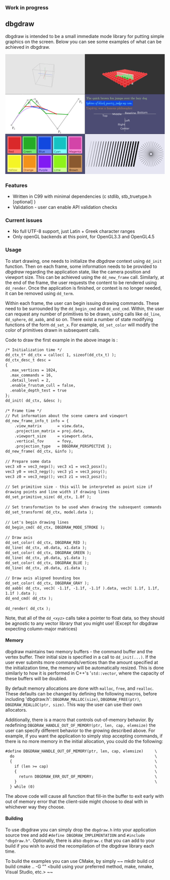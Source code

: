 ### Work in progress

## dbgdraw

dbgdraw is intended to be a small immediate mode library for putting simple graphics on the screen. Below you can see some examples of what can be achieved in dbgdraw.

![Overview](images/overview.png)

### Features

- Written in C99 with minimal dependencies (c stdlib, stb_truetype.h [optional] )
- Validation - user can enable API validation checks 

### Current issues

- No full UTF-8 support, just Latin + Greek character ranges
- Only openGL backends at this point, for OpenGL3.3 and OpenGL4.5

### Usage

To start drawing, one needs to initialize the *dbgdraw* context using `dd_init` function. Then on each frame, some information needs to be provided to *dbgdraw* regarding the application state, like the camera position and viewport size. This can be achieved using the `dd_new_frame` call. Similarly, at the end of the frame, the user requests the content to be rendered using `dd_render`. Once the application is finished, or context is no longer needed, it can be removed using `dd_term`.

Within each frame, the user can begin issuing drawing commands. These need to be surrounded by the `dd_begin_cmd` and `dd_end_cmd`. Within, the user can request any number of primitives to be drawn, using calls like `dd_line`, `dd_sphere`, `dd_aabb`, and so on. There exist a number of state modifying functions of the form `dd_set_x`. For example, `dd_set_color` will modify the color of primitives drawn in subsequent calls.

Code to draw the first example in the above image is :

~~~
/* Initialization time */
dd_ctx_t* dd_ctx = calloc( 1, sizeof(dd_ctx_t) );
dd_ctx_desc_t desc = 
{ 
  .max_vertices = 1024,
  .max_commands = 16,
  .detail_level = 2,
  .enable_frustum_cull = false,
  .enable_depth_test = true 
};
dd_init( dd_ctx, &desc );

/* Frame time */
// Put information about the scene camera and viewport
dd_new_frame_info_t info = { 
    .view_matrix       = view.data,
    .projection_matrix = proj.data,
    .viewport_size     = viewport.data,
    .vertical_fov      = fovy,
    .projection_type   = DBGDRAW_PERSPECTIVE };
dd_new_frame( dd_ctx, &info );

// Prepare some data
vec3 x0 = vec3_negx(); vec3 x1 = vec3_posx();
vec3 y0 = vec3_negy(); vec3 y1 = vec3_posy();
vec3 z0 = vec3_negz(); vec3 z1 = vec3_posz();

// Set primitive size - this will be interpreted as point size if drawing points and line width if drawing lines
dd_set_primitive_size( dd_ctx, 1.0f );

// Set transformation to be used when drawing the subsequent commands
dd_set_transform( dd_ctx, model.data );

// Let's begin drawing lines
dd_begin_cmd( dd_ctx, DBGDRAW_MODE_STROKE );

// Draw axis
dd_set_color( dd_ctx, DBGDRAW_RED );
dd_line( dd_ctx, x0.data, x1.data );
dd_set_color( dd_ctx, DBGDRAW_GREEN );
dd_line( dd_ctx, y0.data, y1.data );
dd_set_color( dd_ctx, DBGDRAW_BLUE );
dd_line( dd_ctx, z0.data, z1.data );

// Draw axis aligned bounding box
dd_set_color( dd_ctx, DBGDRAW_GRAY );
dd_aabb( dd_ctx, vec3( -1.1f, -1.1f, -1.1f ).data, vec3( 1.1f, 1.1f, 1.1f ).data );
dd_end_cmd( dd_ctx );
    
dd_render( dd_ctx );
~~~

Note, that all of the `dd_<xyz>` calls take a pointer to float data, so they should be agnostic to any vector library that you might use! (Except for dbgdraw expecting column-major matrices)

#### Memory
dbgdraw maintains two memory buffers - the command buffer and the vertex buffer. Their initial size is specified in a call to `dd_init(...)`. If the user ever submits more commands/vertices than the amount specified at the initialization time, the memory will be automatically resized. This is done similarly to how it is performed in C++'s '`std::vector`, where the capacity of these buffers will be doubled. 

By default memory allocations are done with `malloc`, `free`, and `realloc`. These defaults can be changed by defining the following macros, before including 'dbgdraw.h': `DBGDRAW_MALLOC(size)`, `DBGDRAW_FREE(ptr)`, `DBGDRAW_REALLOC(ptr, size)`. This way the user can use their own allocators.

Additionally, there is a macro that controls out-of-memory behavior. By redefining `DBGDRAW_HANDLE_OUT_OF_MEMORY(ptr, len, cap, elemsize)` the user can specify different behavior to the growing described above. For example, if you want the application to simply stop accepting commands, if there is no more memory in the initial allocation, you could do the following:
~~~
#define DBGDRAW_HANDLE_OUT_OF_MEMORY(ptr, len, cap, elemsize)     \
  do                                                              \
  {                                                               \
    if (len >= cap)                                               \
    {                                                             \
      return DBGDRAW_ERR_OUT_OF_MEMORY;                           \
    }                                                             \
  } while (0)
~~~
The above code will cause all function that fill-in the buffer to exit early with out of memory error that the client-side might choose to deal with in whichever way they choose.

#### Building

To use dbgdraw you can simply drop the `dbgdraw.h` into your application source tree and add `#define DBGDRAW_IMPLEMENTATION` and `#include "dbgdraw.h"`. Optionally, there is also `dbgdraw.c` that you can add to your build if you wish to avoid the recompilation of the dbgdraw library each time.

To build the examples you can use CMake, by simply
~~
mkdir build
cd build
cmake .. -G "<your favourite generator>"
<build using your preferred method, make, nmake, Visual Studio, etc.>
~~